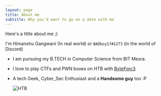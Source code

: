 ```yaml
---
layout: page
title: About me
subtitle: Why you'd want to go on a date with me
---
```

  
  Here's a little about me ;)

  I'm Himanshu Gangwani (In real world) or `BADboy17#1273` (in the world of Discord) 

- I am pursuing my B.TECH in Computer Science from BIT Mesra. 
- I love to play CTFs and PWN boxes on HTB with [ByteForc3](https://ctftime.org/team/71631)
- A tech Geek, Cyber_Sec Enthusiast and a __Handsome guy__ too :P


  ![HTB](https://www.hackthebox.eu/badge/image/92191 "Not Clickable :P")
